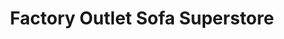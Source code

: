 ---
title: "Factory Outlet Sofa Superstore"
url: /blackpool/factory-outlet-sofa-superstore/
shop: furniture
---